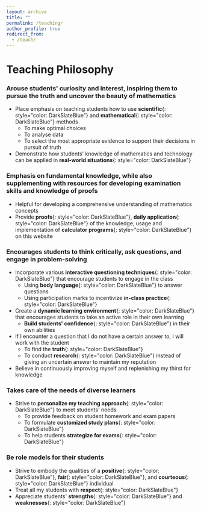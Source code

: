 ```yaml
---
layout: archive
title: ""
permalink: /teaching/
author_profile: true
redirect_from: 
  - /teach/
---
```


# Teaching Philosophy

### Arouse students' curiosity and interest, inspiring them to pursue the truth and uncover the beauty of mathematics
* Place emphasis on teaching students how to use **scientific**{: style="color: DarkSlateBlue"} and **mathematical**{: style="color: DarkSlateBlue"} methods 
  * To make optimal choices
  * To analyse data
  * To select the most appropriate evidence to support their decisions in pursuit of truth
* Demonstrate how students' knowledge of mathematics and technology can be applied in **real-world situations**{: style="color: DarkSlateBlue"}

### Emphasis on fundamental knowledge, while also supplementing with resources for developing examination skills and knowledge of proofs
* Helpful for developing a comprehensive understanding of mathematics concepts
* Provide **proofs**{: style="color: DarkSlateBlue"}, **daily application**{: style="color: DarkSlateBlue"} of the knowledge, usage and implementation of **calculator programs**{: style="color: DarkSlateBlue"} on this website

### Encourages students to think critically, ask questions, and engage in problem-solving
* Incorporate various **interactive questioning techniques**{: style="color: DarkSlateBlue"} that encourage students to engage in the class
  * Using **body language**{: style="color: DarkSlateBlue"} to answer questions 
  * Using participation marks to incentivize **in-class practice**{: style="color: DarkSlateBlue"}
* Create a **dynamic learning environment**{: style="color: DarkSlateBlue"} that encourages students to take an active role in their own learning
  * **Build students' confidence**{: style="color: DarkSlateBlue"} in their own abilities
* If I encounter a question that I do not have a certain answer to, I will work with the student
  * To find the **truth**{: style="color: DarkSlateBlue"}
  * To conduct **research**{: style="color: DarkSlateBlue"} instead of giving an uncertain answer to maintain my reputation
* Believe in continuously improving myself and replenishing my thirst for knowledge

### Takes care of the needs of diverse learners
* Strive to **personalize my teaching approach**{: style="color: DarkSlateBlue"} to meet students' needs
  * To provide feedback on student homework and exam papers
  * To formulate **customized study plans**{: style="color: DarkSlateBlue"}
  * To help students **strategize for exams**{: style="color: DarkSlateBlue"}

### Be role models for their students
* Strive to embody the qualities of a **positive**{: style="color: DarkSlateBlue"}, **fair**{: style="color: DarkSlateBlue"}, and **courteous**{: style="color: DarkSlateBlue"} individual
* Treat all my students with **respect**{: style="color: DarkSlateBlue"}
* Appreciate students' **strengths**{: style="color: DarkSlateBlue"} and **weaknesses**{: style="color: DarkSlateBlue"}




